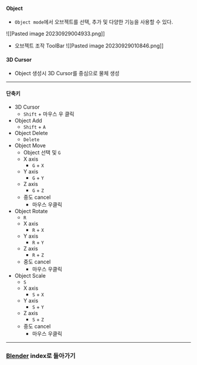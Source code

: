 #### Object
- `Object mode`에서 오브젝트를 선택, 추가 및 다양한 기능을 사용할 수 있다.

![[Pasted image 20230929004933.png]]

- 오브젝트 조작 ToolBar
![[Pasted image 20230929010846.png]]

#### 3D Cursor
- Object 생성시 3D Cursor를 중심으로 물체 생성
---
#### 단축키
- 3D Cursor
	- `Shift` + 마우스 우 클릭
- Object Add
	- `Shift` + `A`
- Object Delete
	- `Delete`
- Object Move
	- Object 선택 및 `G`
	- X axis
		- `G` + `X`
	- Y axis
		- `G` + `Y`
	- Z axis
		- `G` + `Z`
	- 중도 cancel
		- 마우스 우클릭
- Object Rotate
	- `R`
	- X axis
		- `R` + `X`
	- Y axis
		- `R` + `Y`
	- Z axis
		- `R` + `Z`
	- 중도 cancel
		- 마우스 우클릭
- Object Scale
	- `S`
	- X axis
		- `S` + `X`
	- Y axis
		- `S` + `Y`
	- Z axis
		- `S` + `Z`
	- 중도 cancel
		- 마우스 우클릭
---
### [Blender](../../Dev-Index/Blender.md) index로 돌아가기